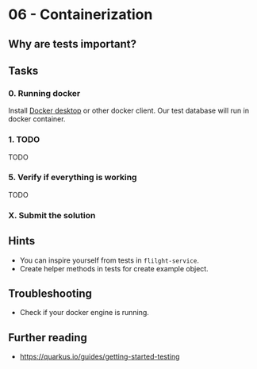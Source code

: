 # 06 - Containerization

## Why are tests important?


## Tasks

### 0. Running docker

Install [Docker desktop](https://docs.docker.com/desktop/) or other docker client. Our test database will run in docker container.

### 1. TODO

TODO

### 5. Verify if everything is working

TODO

### X. Submit the solution

[//]: # (TODO after setting up github classroom)

## Hints

- You can inspire yourself from tests in `flilght-service`.
- Create helper methods in tests for create example object.

## Troubleshooting

- Check if your docker engine is running.

## Further reading

- https://quarkus.io/guides/getting-started-testing